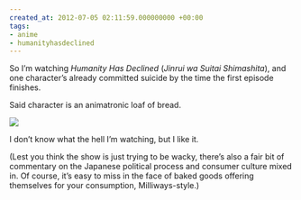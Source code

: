 ```yaml
---
created_at: 2012-07-05 02:11:59.000000000 +00:00
tags:
- anime
- humanityhasdeclined
---
```


So I’m watching *Humanity Has Declined* (*Jinrui wa Suitai Shimashita*),
and one character’s already committed suicide by the time the first
episode finishes.

Said character is an animatronic loaf of bread.

![](/blog/media/tumblr_m6o0i2H44B1qhcb4p.jpg)

I don’t know what the hell I’m watching, but I like it.

(Lest you think the show is just trying to be wacky, there’s also a fair
bit of commentary on the Japanese political process and consumer culture
mixed in. Of course, it’s easy to miss in the face of baked goods
offering themselves for your consumption, Milliways-style.)
